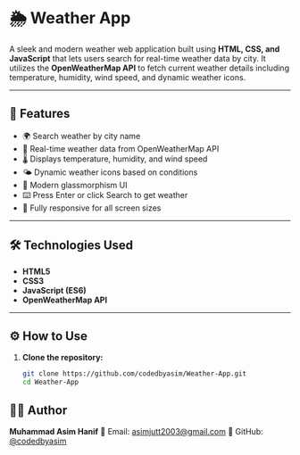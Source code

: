# 🌦️ Weather App

A sleek and modern weather web application built using **HTML, CSS, and JavaScript** that lets users search for real-time weather data by city. It utilizes the **OpenWeatherMap API** to fetch current weather details including temperature, humidity, wind speed, and dynamic weather icons.

---

## 📌 Features

- 🌍 Search weather by city name  
- 📡 Real-time weather data from OpenWeatherMap API  
- 🌡️ Displays temperature, humidity, and wind speed  
- 🌤️ Dynamic weather icons based on conditions  
- 💅 Modern glassmorphism UI  
- ⌨️ Press Enter or click Search to get weather  
- 📱 Fully responsive for all screen sizes  

---

## 🛠️ Technologies Used

- **HTML5**  
- **CSS3**  
- **JavaScript (ES6)**  
- **OpenWeatherMap API**

---

## ⚙️ How to Use

1. **Clone the repository:**

   ```bash
   git clone https://github.com/codedbyasim/Weather-App.git
   cd Weather-App


## 👨‍💻 Author

**Muhammad Asim Hanif**
📧 Email: [asimjutt2003@gmail.com](mailto:asimjutt2003@gmail.com)
🔗 GitHub: [@codedbyasim](https://github.com/codedbyasim)
